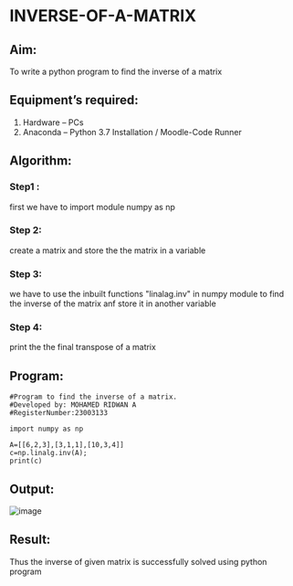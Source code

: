 # INVERSE-OF-A-MATRIX
## Aim:
To write a python program to find the inverse of a matrix
## Equipment’s required:
1. 	Hardware – PCs
2. 	Anaconda – Python 3.7 Installation / Moodle-Code Runner
## Algorithm:
### Step1 :
first we have to import module numpy as np
### Step 2: 
create a matrix and store the the matrix in a variable
### Step 3: 
we have to use the inbuilt functions "linalag.inv" in numpy module to find the inverse of the matrix anf store it in another variable
### Step 4: 
print the the final transpose of a matrix
## Program:
```
#Program to find the inverse of a matrix.
#Developed by: MOHAMED RIDWAN A
#RegisterNumber:23003133

import numpy as np

A=[[6,2,3],[3,1,1],[10,3,4]]
c=np.linalg.inv(A);
print(c)
```
## Output:
![image](https://github.com/MOHAMEDRIDWAN/INVERSE-OF-A-MATRIX/assets/146993368/e3ec96c1-f956-42a1-b156-8c4912922119)

## Result:
Thus the inverse of given matrix is successfully solved using python program

